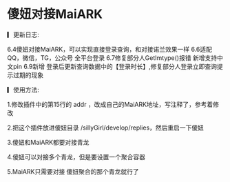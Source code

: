 # 傻妞对接MaiARK


▎更新日志:

6.4傻妞对接MaiARK，可以实现直接登录查询，和对接诺兰效果一样
6.6适配QQ，微信，TG，公众号 全平台登录
6.7修复部分人GetImtype()报错 新增支持中文pin
6.9新增 登录后更新查询数据中的【登录时长】,修复部分人登录立即查询提示过期的现象


▎使用方法:

1.修改插件中的第15行的 addr ，改成自己的MaiARK地址，写注释了，参考着修改

2.把这个插件放进傻妞目录
/sillyGirl/develop/replies，然后重启一下傻妞

3.傻妞和MaiARK都要对接青龙

4.傻妞可以对接多个青龙，但是要设置一个聚合容器

5.MaiARK只需要对接 傻妞聚合的那个青龙就行了
